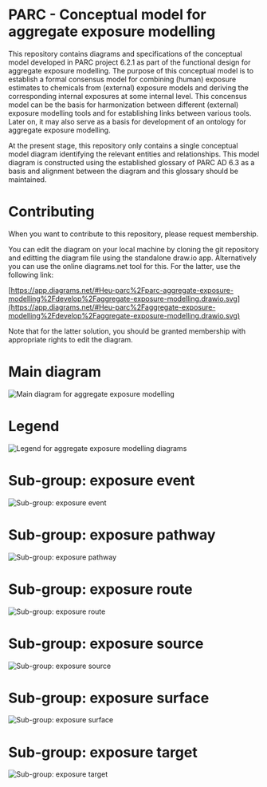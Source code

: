 # PARC - Conceptual model for aggregate exposure modelling

This repository contains diagrams and specifications of the conceptual model developed in PARC project 6.2.1 as part of the functional design for aggregate exposure modelling. The purpose of this conceptual model is to establish a formal consensus model for combining (human) exposure estimates to chemicals from (external) exposure models and deriving the corresponding internal exposures at some internal level. This concensus model can be the basis for harmonization between different (external) exposure modelling tools and for establishing links between various tools. Later on, it may also serve as a basis for development of an ontology for aggregate exposure modelling.

At the present stage, this repository only contains a single conceptual model diagram identifying the relevant entities and relationships. This model diagram is constructed using the established glossary of PARC AD 6.3 as a basis and alignment between the diagram and this glossary should be maintained.

# Contributing

When you want to contribute to this repository, please request membership.

You can edit the diagram on your local machine by cloning the git repository and editting the diagram file using the standalone draw.io app. Alternatively you can use the online diagrams.net tool for this. For the latter, use the following link:

[https://app.diagrams.net/#Heu-parc%2Fparc-aggregate-exposure-modelling%2Fdevelop%2Faggregate-exposure-modelling.drawio.svg](https://app.diagrams.net/#Heu-parc%2Faggregate-exposure-modelling%2Fdevelop%2Faggregate-exposure-modelling.drawio.svg)

Note that for the latter solution, you should be granted membership with appropriate rights to edit the diagram.

# Main diagram

![Main diagram for aggregate exposure modelling](aggregate-exposure-modelling.drawio.svg)

# Legend

![Legend for aggregate exposure modelling diagrams](legend.drawio.svg)

# Sub-group: exposure event

![Sub-group: exposure event](sub-group-exposure-event.drawio.svg)

# Sub-group: exposure pathway

![Sub-group: exposure pathway](sub-group-exposure-pathway.drawio.svg)

# Sub-group: exposure route

![Sub-group: exposure route](sub-group-exposure-route.drawio.svg)

# Sub-group: exposure source

![Sub-group: exposure source](sub-group-exposure-source.drawio.svg)

# Sub-group: exposure surface

![Sub-group: exposure surface](sub-group-exposure-surface.drawio.svg)

# Sub-group: exposure target

![Sub-group: exposure target](sub-group-exposure-target.drawio.svg)
